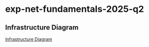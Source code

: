 
# exp-net-fundamentals-2025-q2
<!-- BEGIN_TF_DOCS -->
<!-- END_TF_DOCS -->
## Infrastructure Diagram
[Infrastructure Diagram](infrastructure-diagram.drawio)
